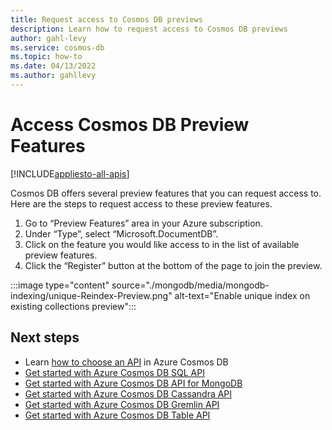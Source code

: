 ```yaml
---
title: Request access to Cosmos DB previews
description: Learn how to request access to Cosmos DB previews
author: gahl-levy
ms.service: cosmos-db
ms.topic: how-to
ms.date: 04/13/2022
ms.author: gahllevy
---
```


# Access Cosmos DB Preview Features
[!INCLUDE[appliesto-all-apis](includes/appliesto-all-apis.md)]

Cosmos DB offers several preview features that you can request access to. Here are the steps to request access to these preview features.

1. Go to “Preview Features” area in your Azure subscription.
2. Under “Type”, select “Microsoft.DocumentDB”.
3. Click on the feature you would like access to in the list of available preview features.
4. Click the “Register” button at the bottom of the page to join the preview.

:::image type="content" source="./mongodb/media/mongodb-indexing/unique-Reindex-Preview.png" alt-text="Enable unique index on existing collections preview":::

## Next steps

- Learn [how to choose an API](choose-api.md) in Azure Cosmos DB
- [Get started with Azure Cosmos DB SQL API](create-sql-api-dotnet.md)
- [Get started with Azure Cosmos DB API for MongoDB](mongodb/create-mongodb-nodejs.md)
- [Get started with Azure Cosmos DB Cassandra API](cassandra/manage-data-dotnet.md)
- [Get started with Azure Cosmos DB Gremlin API](create-graph-dotnet.md)
- [Get started with Azure Cosmos DB Table API](table/create-table-dotnet.md)